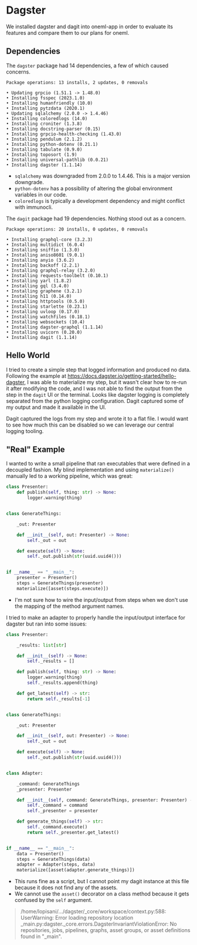 # Dagster

We installed dagster and dagit into oneml-app in order to evaluate its features and compare them to
our plans for oneml.

## Dependencies

The `dagster` package had 14 dependencies, a few of which caused concerns.

```
Package operations: 13 installs, 2 updates, 0 removals

• Updating grpcio (1.51.1 -> 1.48.0)
• Installing fsspec (2023.1.0)
• Installing humanfriendly (10.0)
• Installing pytzdata (2020.1)
• Updating sqlalchemy (2.0.0 -> 1.4.46)
• Installing coloredlogs (14.0)
• Installing croniter (1.3.8)
• Installing docstring-parser (0.15)
• Installing grpcio-health-checking (1.43.0)
• Installing pendulum (2.1.2)
• Installing python-dotenv (0.21.1)
• Installing tabulate (0.9.0)
• Installing toposort (1.9)
• Installing universal-pathlib (0.0.21)
• Installing dagster (1.1.14)
```

- `sqlalchemy` was downgraded from 2.0.0 to 1.4.46. This is a major version downgrade.
- `python-dotenv` has a possibility of altering the global environment variables in our code.
- `coloredlogs` is typically a development dependency and might conflict with immunocli.

The `dagit` package had 19 dependencies. Nothing stood out as a concern.

```
Package operations: 20 installs, 0 updates, 0 removals

• Installing graphql-core (3.2.3)
• Installing multidict (6.0.4)
• Installing sniffio (1.3.0)
• Installing aniso8601 (9.0.1)
• Installing anyio (3.6.2)
• Installing backoff (2.2.1)
• Installing graphql-relay (3.2.0)
• Installing requests-toolbelt (0.10.1)
• Installing yarl (1.8.2)
• Installing gql (3.4.0)
• Installing graphene (3.2.1)
• Installing h11 (0.14.0)
• Installing httptools (0.5.0)
• Installing starlette (0.23.1)
• Installing uvloop (0.17.0)
• Installing watchfiles (0.18.1)
• Installing websockets (10.4)
• Installing dagster-graphql (1.1.14)
• Installing uvicorn (0.20.0)
• Installing dagit (1.1.14)
```

## Hello World

I tried to create a simple step that logged information and produced no data. Following the example
at https://docs.dagster.io/getting-started/hello-dagster, I was able to materialize my step, but it
wasn't clear how to re-run it after modifying the code, and I was not able to find the output from
the step in the `dagit` UI or the terminal. Looks like dagster logging is completely separated from
the python logging configuration. Dagit captured some of my output and made it available in the UI.

Dagit captured the logs from my step and wrote it to a flat file. I would want to see how much this
can be disabled so we can leverage our central logging tooling.

## "Real" Example

I wanted to write a small pipeline that ran executables that were defined in a decoupled fashion.
My blind implementation and using `materialize()` manually led to a working pipeline, which was
great:

```python
class Presenter:
    def publish(self, thing: str) -> None:
        logger.warning(thing)


class GenerateThings:

    _out: Presenter

    def __init__(self, out: Presenter) -> None:
        self._out = out

    def execute(self) -> None:
        self._out.publish(str(uuid.uuid4()))


if __name__ == "__main__":
    presenter = Presenter()
    steps = GenerateThings(presenter)
    materialize([asset(steps.execute)])
```

- I'm not sure how to wire the input/output from steps when we don't use the mapping of the method
  argument names.

I tried to make an adapter to properly handle the input/output interface for dagster but ran into
some issues:

```python
class Presenter:

    _results: list[str]

    def __init__(self) -> None:
        self._results = []

    def publish(self, thing: str) -> None:
        logger.warning(thing)
        self._results.append(thing)

    def get_latest(self) -> str:
        return self._results[-1]


class GenerateThings:

    _out: Presenter

    def __init__(self, out: Presenter) -> None:
        self._out = out

    def execute(self) -> None:
        self._out.publish(str(uuid.uuid4()))


class Adapter:

    _command: GenerateThings
    _presenter: Presenter

    def __init__(self, command: GenerateThings, presenter: Presenter) -> None:
        self._command = command
        self._presenter = presenter

    def generate_things(self) -> str:
        self._command.execute()
        return self._presenter.get_latest()


if __name__ == "__main__":
    data = Presenter()
    steps = GenerateThings(data)
    adapter = Adapter(steps, data)
    materialize([asset(adapter.generate_things)])
```

- This runs fine as a script, but I cannot point my dagit instance at this file because it does not
  find any of the assets.
- We cannot use the `asset()` decorator on a class method because it gets confused by the `self`
  argument.

> /home/lopisani/.../dagster/_core/workspace/context.py:588:
> UserWarning: Error loading repository location
> _main.py:dagster._core.errors.DagsterInvariantViolationError:
> No repositories, jobs, pipelines, graphs, asset groups, or asset definitions found in "_main".
